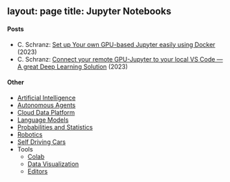 layout: page
title: Jupyter Notebooks
---

#### Posts
* C. Schranz: [Set up Your own GPU-based Jupyter easily using Docker](https://cschranz.medium.com/set-up-your-own-gpu-based-jupyterlab-e0d45fcacf43) (2023)
* C. Schranz: [Connect your remote GPU-Jupyter to your local VS Code — A great Deep Learning Solution](https://cschranz.medium.com/connect-vs-code-to-your-remote-gpu-jupyter-instance-58b86a195d9e) (2023)

#### Other
* [Artificial Intelligence](/artificial_intelligence)
* [Autonomous Agents](/autonomous_agents)
* [Cloud Data Platform](/cloud_data_platform)
* [Language Models](/language_models)
* [Probabilities and Statistics](/probabilities_and_statistics)
* [Robotics](/robotics)
* [Self Driving Cars](/self_driving_cars)
* Tools
  * [Colab](/colab)
  * [Data Visualization](/data_visualization)
  * [Editors](/editors)
